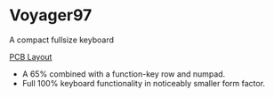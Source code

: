 # Voyager97
A compact fullsize keyboard

[PCB Layout](http://www.keyboard-layout-editor.com/#/gists/acca1fb1e431aa735db45ce3e0de57b3)

* A 65% combined with a function-key row and numpad.
* Full 100% keyboard functionality in noticeably smaller form factor.